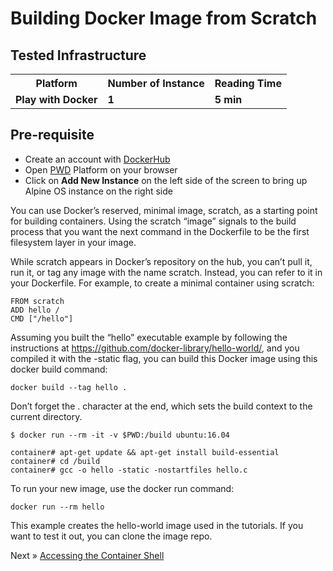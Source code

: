 # Building Docker Image from Scratch


## Tested Infrastructure

<table class="tg">
  <tr>
    <th class="tg-yw4l"><b>Platform</b></th>
    <th class="tg-yw4l"><b>Number of Instance</b></th>
    <th class="tg-yw4l"><b>Reading Time</b></th>
    
  </tr>
  <tr>
    <td class="tg-yw4l"><b> Play with Docker</b></td>
    <td class="tg-yw4l"><b>1</b></td>
    <td class="tg-yw4l"><b>5 min</b></td>
    
  </tr>
  
</table>

## Pre-requisite

- Create an account with [DockerHub](https://hub.docker.com)
- Open [PWD](https://labs.play-with-docker.com/) Platform on your browser 
- Click on **Add New Instance** on the left side of the screen to bring up Alpine OS instance on the right side

You can use Docker’s reserved, minimal image, scratch, as a starting point for building containers. Using the scratch “image” signals to the build process that you want the next command in the Dockerfile to be the first filesystem layer in your image.

While scratch appears in Docker’s repository on the hub, you can’t pull it, run it, or tag any image with the name scratch. 
Instead, you can refer to it in your Dockerfile. For example, to create a minimal container using scratch:

```
FROM scratch
ADD hello /
CMD ["/hello"]
```

Assuming you built the “hello” executable example by following the instructions at https://github.com/docker-library/hello-world/, and you compiled it with the -static flag, you can build this Docker image using this docker build command:

```
docker build --tag hello .
```

Don’t forget the . character at the end, which sets the build context to the current directory.

```
$ docker run --rm -it -v $PWD:/build ubuntu:16.04

container# apt-get update && apt-get install build-essential
container# cd /build
container# gcc -o hello -static -nostartfiles hello.c
```

To run your new image, use the docker run command:

```
docker run --rm hello
```

This example creates the hello-world image used in the tutorials. If you want to test it out, you can clone the image repo.

Next » [Accessing the Container Shell](../accessing-the-container/README.md)

